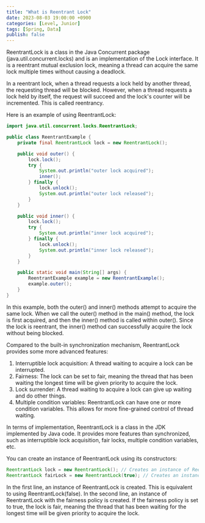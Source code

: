 ```yaml
---
title: "What is Reentrant Lock"
date: 2023-08-03 19:00:00 +0900
categories: [Level, Junior]
tags: [Spring, Data]
publish: false
---
```


ReentrantLock is a class in the Java Concurrent package (java.util.concurrent.locks) and is an implementation of the Lock interface. It is a reentrant mutual exclusion lock, meaning a thread can acquire the same lock multiple times without causing a deadlock.

In a reentrant lock, when a thread requests a lock held by another thread, the requesting thread will be blocked. However, when a thread requests a lock held by itself, the request will succeed and the lock's counter will be incremented. This is called reentrancy.

Here is an example of using ReentrantLock:

```java
import java.util.concurrent.locks.ReentrantLock;

public class ReentrantExample {
    private final ReentrantLock lock = new ReentrantLock();

    public void outer() {
        lock.lock();
        try {
            System.out.println("outer lock acquired");
            inner();
        } finally {
            lock.unlock();
            System.out.println("outer lock released");
        }
    }

    public void inner() {
        lock.lock();
        try {
            System.out.println("inner lock acquired");
        } finally {
            lock.unlock();
            System.out.println("inner lock released");
        }
    }

    public static void main(String[] args) {
        ReentrantExample example = new ReentrantExample();
        example.outer();
    }
}

```
In this example, both the outer() and inner() methods attempt to acquire the same lock. When we call the outer() method in the main() method, the lock is first acquired, and then the inner() method is called within outer(). Since the lock is reentrant, the inner() method can successfully acquire the lock without being blocked.

Compared to the built-in synchronization mechanism, ReentrantLock provides some more advanced features:

1. Interruptible lock acquisition: A thread waiting to acquire a lock can be interrupted.
2. Fairness: The lock can be set to fair, meaning the thread that has been waiting the longest time will be given priority to acquire the lock.
3. Lock surrender: A thread waiting to acquire a lock can give up waiting and do other things.
4. Multiple condition variables: ReentrantLock can have one or more condition variables. This allows for more fine-grained control of thread waiting.

In terms of implementation, ReentrantLock is a class in the JDK implemented by Java code. It provides more features than synchronized, such as interruptible lock acquisition, fair locks, multiple condition variables, etc.

You can create an instance of ReentrantLock using its constructors:

```java
ReentrantLock lock = new ReentrantLock(); // Creates an instance of ReentrantLock.
ReentrantLock fairLock = new ReentrantLock(true); // Creates an instance of ReentrantLock with the fairness policy.

```

In the first line, an instance of ReentrantLock is created. This is equivalent to using ReentrantLock(false). In the second line, an instance of ReentrantLock with the fairness policy is created. If the fairness policy is set to true, the lock is fair, meaning the thread that has been waiting for the longest time will be given priority to acquire the lock.